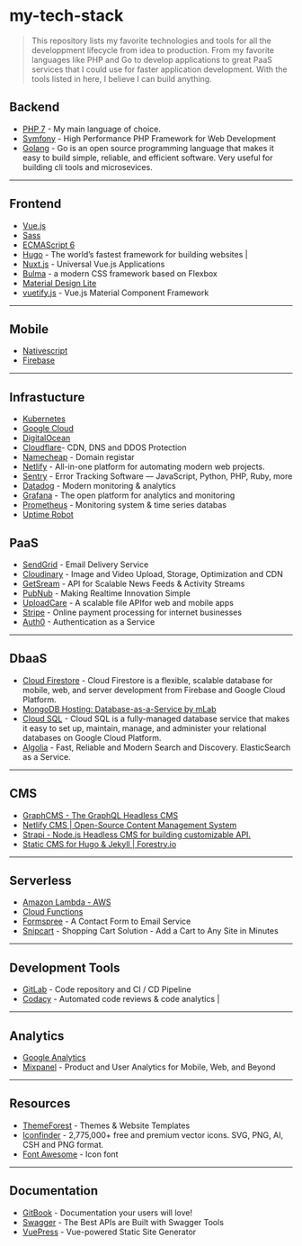 # my-tech-stack

> This repository lists my favorite technologies and tools for all the developpment lifecycle from idea to production. From my favorite languages like PHP and Go to develop applications to great PaaS services that I could use for faster application development. With the tools listed in here, I believe I can build anything.

## Backend

* [PHP 7](http://php.net/) - My main language of choice.
* [Symfony](https://symfony.com/) -  High Performance PHP Framework for Web Development
* [Golang](https://golang.org/) - Go is an open source programming language that makes it easy to build simple, reliable, and efficient software. Very useful for building cli tools and microsevices.

---

## Frontend

* [Vue.js](https://vuejs.org/)
* [Sass](https://sass-lang.com/)
* [ECMAScript 6](http://es6-features.org/#Constants)
* [Hugo](https://gohugo.io/) - The world’s fastest framework for building websites | 
* [Nuxt.js](https://nuxtjs.org/) - Universal Vue.js Applications
* [Bulma](https://bulma.io/) -  a modern CSS framework based on Flexbox
* [Material Design Lite](https://getmdl.io/)
* [vuetify.js](https://vuetifyjs.com/en/) - Vue.js Material Component Framework

---

## Mobile

* [Nativescript](https://www.nativescript.org/)
* [Firebase](https://firebase.google.com/)

---

## Infrastucture

* [Kubernetes](https://kubernetes.io/)
* [Google Cloud](https://cloud.google.com/gcp)
* [DigitalOcean](https://www.digitalocean.com/)
* [Cloudflare](https://www.cloudflare.com/)- CDN, DNS and DDOS Protection
* [Namecheap](https://www.namecheap.com/) - Domain registar
* [Netlify](https://www.netlify.com/) -  All-in-one platform for automating modern web projects.
* [Sentry](https://sentry.io/welcome/) - Error Tracking Software — JavaScript, Python, PHP, Ruby, more
* [Datadog](https://www.datadoghq.com/) - Modern monitoring & analytics
* [Grafana](https://grafana.com/) -  The open platform for analytics and monitoring
* [Prometheus](https://prometheus.io/) - Monitoring system & time series databas
* [Uptime Robot](https://uptimerobot.com/)


## PaaS

* [SendGrid](https://sendgrid.com/) - Email Delivery Service
* [Cloudinary](https://cloudinary.com/) - Image and Video Upload, Storage, Optimization and CDN
* [GetSream](https://getstream.io/) - API for Scalable News Feeds & Activity Streams
* [PubNub](https://www.pubnub.com/) - Making Realtime Innovation Simple
* [UploadCare](https://uploadcare.com/) - A scalable file APIfor web and mobile apps
* [Stripe](https://stripe.com/) - Online payment processing for internet businesses
* [Auth0](https://auth0.com/) - Authentication as a Service

---

## DbaaS

* [Cloud Firestore](https://firebase.google.com/docs/firestore/) - Cloud Firestore is a flexible, scalable database for mobile, web, and server development from Firebase and Google Cloud Platform.
* [MongoDB Hosting: Database-as-a-Service by mLab](https://mlab.com/)
* [Cloud SQL](https://cloud.google.com/sql/docs/) - Cloud SQL is a fully-managed database service that makes it easy to set up, maintain, manage, and administer your relational databases on Google Cloud Platform.
* [Algolia](https://www.algolia.com/) - Fast, Reliable and Modern Search and Discovery. ElasticSearch as a Service.

---


## CMS

* [GraphCMS - The GraphQL Headless CMS](https://graphcms.com/)
* [Netlify CMS | Open-Source Content Management System](https://www.netlifycms.org/)
* [Strapi - Node.js Headless CMS for building customizable API.](https://strapi.io/)
* [Static CMS for Hugo & Jekyll | Forestry.io](https://forestry.io/#/)

---

## Serverless

* [Amazon Lambda - AWS](https://aws.amazon.com/pt/lambda/)
* [Cloud Functions](https://cloud.google.com/functions/)
* [Formspree](https://formspree.io/) - A Contact Form to Email Service
* [Snipcart](https://snipcart.com/) - Shopping Cart Solution - Add a Cart to Any Site in Minutes

---

## Development Tools

* [GitLab](https://about.gitlab.com/) - Code repository and CI / CD Pipeline
* [Codacy](https://www.codacy.com/) - Automated code reviews & code analytics | 

---

## Analytics

* [Google Analytics](https://analytics.google.com/analytics/web/#/)
* [Mixpanel](https://mixpanel.com/) - Product and User Analytics for Mobile, Web, and Beyond

---

## Resources

* [ThemeForest](https://themeforest.net/) - Themes & Website Templates
* [Iconfinder](https://www.iconfinder.com/) - 2,775,000+ free and premium vector icons. SVG, PNG, AI, CSH and PNG format.
* [Font Awesome](https://fontawesome.com/) - Icon font

---

## Documentation

* [GitBook](https://www.gitbook.com/) - Documentation your users will love!
* [Swagger](https://swagger.io/) - The Best APIs are Built with Swagger Tools
* [VuePress](https://vuepress.vuejs.org/) - Vue-powered Static Site Generator
